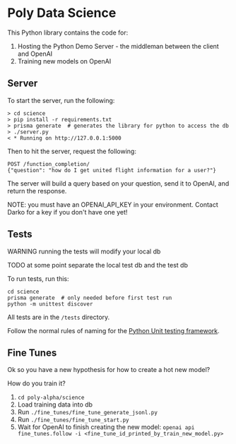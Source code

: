 # Poly Data Science

This Python library contains the code for:

1. Hosting the Python Demo Server - the middleman between the client and OpenAI
2. Training new models on OpenAI

## Server

To start the server, run the following:

```
> cd science
> pip install -r requirements.txt
> prisma generate  # generates the library for python to access the db
> ./server.py
< * Running on http://127.0.0.1:5000
```

Then to hit the server, request the following:

```
POST /function_completion/
{"question": "how do I get united flight information for a user?"}
```

The server will build a query based on your question, send it to OpenAI, and return the response.

NOTE: you must have an OPENAI_API_KEY in your environment. Contact Darko for a key if you don't have one yet!

## Tests

WARNING running the tests will modify your local db

TODO at some point separate the local test db and the test db

To run tests, run this:

```
cd science
prisma generate  # only needed before first test run
python -m unittest discover
```

All tests are in the `/tests` directory.

Follow the normal rules of naming for the [Python Unit testing framework](https://docs.python.org/3/library/unittest.html).


## Fine Tunes

Ok so you have a new hypothesis for how to create a hot new model?

How do you train it?

1. `cd poly-alpha/science`
2. Load training data into db
4. Run `./fine_tunes/fine_tune_generate_jsonl.py`
4. Run `./fine_tunes/fine_tune_start.py`
5. Wait for OpenAI to finish creating the new model:
`openai api fine_tunes.follow -i <fine_tune_id_printed_by_train_new_model.py>`